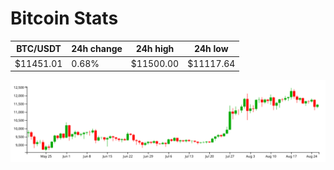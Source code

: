 # Bitcoin Stats

BTC/USDT|24h change|24h high|24h low|
|---|---|---|---|
|$11451.01|0.68%|$11500.00|$11117.64|

<img src="./chart.svg">
